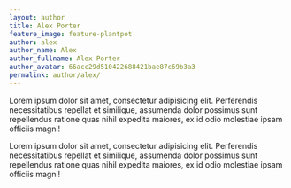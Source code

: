 ```yaml
---
layout: author
title: Alex Porter
feature_image: feature-plantpot
author: alex
author_name: Alex
author_fullname: Alex Porter
author_avatar: 66acc29d510422688421bae87c69b3a3
permalink: author/alex/
---
```


Lorem ipsum dolor sit amet, consectetur adipisicing elit. Perferendis necessitatibus repellat et similique, assumenda dolor possimus sunt repellendus ratione quas nihil expedita maiores, ex id odio molestiae ipsam officiis magni!

Lorem ipsum dolor sit amet, consectetur adipisicing elit. Perferendis necessitatibus repellat et similique, assumenda dolor possimus sunt repellendus ratione quas nihil expedita maiores, ex id odio molestiae ipsam officiis magni!
